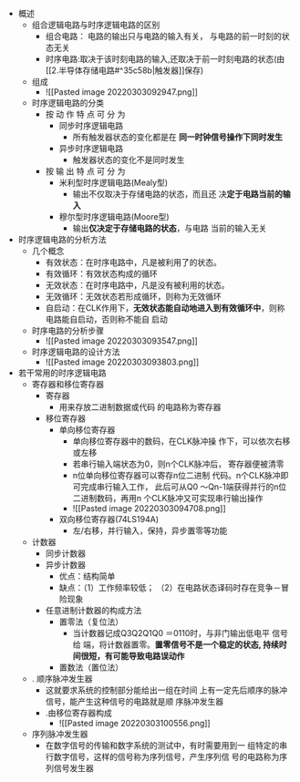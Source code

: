 - 概述
	- 组合逻辑电路与时序逻辑电路的区别
		- 组合电路： 电路的输出只与电路的输入有关， 与电路的前一时刻的状态无关
		- 时序电路:取决于该时刻电路的输入,还取决于前一时刻电路的状态(由[[2.半导体存储电路#^35c58b|触发器]]保存)
	- 组成
		- ![[Pasted image 20220303092947.png]]
	- 时序逻辑电路的分类
		- 按 动 作 特 点 可 分 为
			- 同步时序逻辑电路
				- 所有触发器状态的变化都是在 **同一时钟信号操作下同时发生**
			- 异步时序逻辑电路
				- 触发器状态的变化不是同时发生
		- 按 输 出 特 点 可 分 为
			- 米利型时序逻辑电路(Mealy型)
				- 输出不仅取决于存储电路的状态，而且还 决**定于电路当前的输入**
			- 穆尔型时序逻辑电路(Moore型)
				- 输出**仅决定于存储电路的状态**，与电路 当前的输入无关
- 时序逻辑电路的分析方法
	- 几个概念
		- 有效状态：在时序电路中，凡是被利用了的状态。 
		- 有效循环：有效状态构成的循环
		- 无效状态：在时序电路中，凡是没有被利用的状态。 
		- 无效循环：无效状态若形成循环，则称为无效循环
		- 自启动：在CLK作用下，**无效状态能自动地进入到有效循环中**，则称电路能自启动，否则称不能自 启动
	- 时序电路的分析步骤
		- ![[Pasted image 20220303093547.png]]
	- 时序逻辑电路的设计方法
		- ![[Pasted image 20220303093803.png]]
- 若干常用的时序逻辑电路
	- 寄存器和移位寄存器
		- 寄存器
			- 用来存放二进制数据或代码 的电路称为寄存器
		- 移位寄存器
			- 单向移位寄存器
				- 单向移位寄存器中的数码，在CLK脉冲操 作下，可以依次右移或左移
				- 若串行输入端状态为0，则n个CLK脉冲后， 寄存器便被清零
				- n位单向移位寄存器可以寄存n位二进制 代码。n个CLK脉冲即可完成串行输入工作， 此后可从Q0 ～Qn-1端获得并行的n位二进制数码，再用n 个CLK脉冲又可实现串行输出操作
				- ![[Pasted image 20220303094708.png]]
			- 双向移位寄存器(74LS194A)
				- 左/右移，并行输入，保持，异步置零等功能
	- 计数器
		- 同步计数器
		- 异步计数器
			- 优点：结构简单 
			- 缺点：（1）工作频率较低； （2）在电路状态译码时存在竞争－冒险现象
		- 任意进制计数器的构成方法
			- 置零法（复位法）
				- 当计数器记成Q3Q2Q1Q0 ＝0110时，与非门输出低电平 信号给 端，将计数器置零。**置零信号不是一个稳定的状态, 持续时间很短，有可能导致电路误动作**
			- 置数法（置位法）
	- . 顺序脉冲发生器
		- 这就要求系统的控制部分能给出一组在时间 上有一定先后顺序的脉冲信号，能产生这种信号的电路就是顺 序脉冲发生器
		- .由移位寄存器构成
			- ![[Pasted image 20220303100556.png]]
	- 序列脉冲发生器
		- 在数字信号的传输和数字系统的测试中，有时需要用到一 组特定的串行数字信号，这样的信号称为序列信号，产生序列信 号的电路称为序列信号发生器